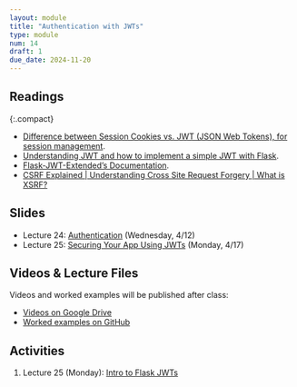 ```yaml
---
layout: module
title: "Authentication with JWTs"
type: module
num: 14
draft: 1
due_date: 2024-11-20
---
```


## Readings

{:.compact}
* <a href="https://medium.com/@prashantramnyc/difference-between-session-cookies-vs-jwt-json-web-tokens-for-session-management-4be67d2f066e#:~:text=The%20JWT%20tokens%20are%20sometimes,by%20the%20%E2%80%9Csecret%20key%E2%80%9D." target="_blank">Difference between Session Cookies vs. JWT (JSON Web Tokens), for session management</a>.
* <a href="https://4geeks.com/lesson/what-is-JWT-and-how-to-implement-with-Flask" target="_blank">Understanding JWT and how to implement a simple JWT with Flask</a>.
* <a href="https://flask-jwt-extended.readthedocs.io/en/stable/" target="_blank">Flask-JWT-Extended’s Documentation</a>.
* <a href="https://www.youtube.com/watch?v=eHqbh0kyRYk" target="_blank">CSRF Explained | Understanding Cross Site Request Forgery | What is XSRF?</a>

## Slides
* Lecture 24: <a href="https://docs.google.com/presentation/d/1nTGnWc-e6l6B5SmG-4C6eHM2weUQEzy8gBkiJaYRB8I/edit?usp=sharing" target="_blank">Authentication</a> (Wednesday, 4/12)
* Lecture 25: <a href="https://docs.google.com/presentation/d/1ogRqbhjgt7SXzzrDLE3BbB-oO5cCLBhktcqizIauIlQ/edit?usp=sharing" target="_blank">Securing Your App Using JWTs</a> (Monday, 4/17)

## Videos & Lecture Files
Videos and worked examples will be published after class:
* <a href="https://drive.google.com/drive/folders/1b0RGogU8P2rKJAtcRpxMspHB919GUAXT?usp=sharing" target="_blank">Videos on Google Drive</a>
* <a href="https://github.com/vanwars/csci344" target="_blank">Worked examples on GitHub</a>

## Activities
1. Lecture 25 (Monday): [Intro to Flask JWTs](/fall2024/course-files/lectures/lecture25.zip)
